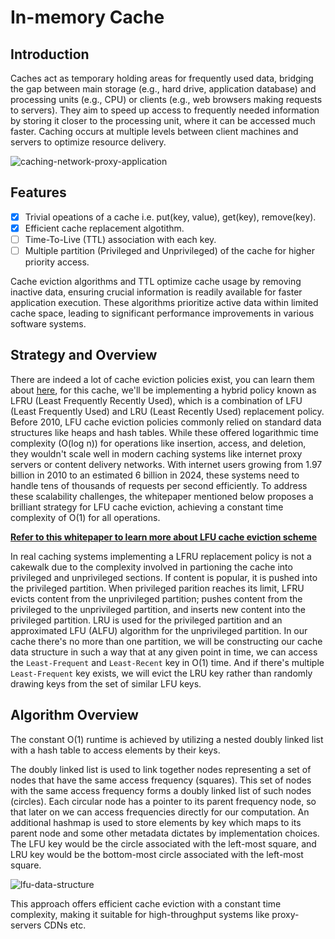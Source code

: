 # In-memory Cache

## Introduction

Caches act as temporary holding areas for frequently used data, bridging the gap between main storage (e.g., hard drive, application database) and processing units (e.g., CPU) or clients (e.g., web browsers making requests to servers). They aim to speed up access to frequently needed information by storing it closer to the processing unit, where it can be accessed much faster. Caching occurs at multiple levels between client machines and servers to optimize resource delivery.

![caching-network-proxy-application](https://github.com/s-bose7/LFU-Cache/assets/69990740/04fda769-ddf6-437a-8a6e-290652ee2db5)

## Features
- [x] Trivial opeations of a cache i.e. put(key, value), get(key), remove(key).  
- [x] Efficient cache replacement algotithm.  
- [ ] Time-To-Live (TTL) association with each key.  
- [ ] Multiple partition (Privileged and Unprivileged) of the cache for higher priority access. 

Cache eviction algorithms and TTL optimize cache usage by removing inactive data, ensuring crucial information is readily available for faster application execution. These algorithms prioritize active data within limited cache space, leading to significant performance improvements in various software systems.

## Strategy and Overview
There are indeed a lot of cache eviction policies exist, you can learn them about [here](https://en.wikipedia.org/wiki/Cache_replacement_policies#Policies), for this cache, we'll be implementing a hybrid policy known as LFRU (Least Frequently Recently Used), which is a combination of LFU (Least Frequently Used) and LRU (Least Recently Used) replacement policy. Before 2010, LFU cache eviction policies commonly relied on standard data structures like heaps and hash tables. While these offered logarithmic time complexity (O(log n)) for operations like insertion, access, and deletion, they wouldn't scale well in modern caching systems like internet proxy servers or content delivery networks. With internet users growing from 1.97 billion in 2010 to an estimated 6 billion in 2024, these systems need to handle tens of thousands of requests per second efficiently. To address these scalability challenges, the whitepaper mentioned below proposes a brilliant strategy for LFU cache eviction, achieving a constant time complexity of O(1) for all operations.

[**Refer to this whitepaper to learn more about LFU cache eviction scheme**](http://dhruvbird.com/lfu.pdf)

In real caching systems implementing a LFRU replacement policy is not a cakewalk due to the complexity involved in partioning the cache into privileged and unprivileged sections. If content is popular, it is pushed into the privileged partition. When privileged parition reaches its limit, LFRU evicts content from the unprivileged partition; pushes content from the privileged to the unprivileged partition, and inserts new content into the privileged partition. LRU is used for the privileged partition and an approximated LFU (ALFU) algorithm for the unprivileged partition. In our cache there's no more than one partition, we will be constructing our cache data structure in such a way that at any given point in time, we can access the `Least-Frequent` and `Least-Recent` key in O(1) time. And if there's multiple `Least-Frequent` key exists, we will evict the LRU key rather than randomly drawing keys from the set of similar LFU keys.

## Algorithm Overview

The constant O(1) runtime is achieved by utilizing a nested doubly linked list with a hash table to access elements by their keys.

The doubly linked list is used to link together nodes representing a set of nodes that have the same access frequency (squares). This set of nodes with the same access frequency forms a doubly linked list of such nodes (circles). Each circular node has a pointer to its parent frequency node, so that later on we can access frequencies directly for our computation. An additional hashmap is used to store elements by key which maps to its parent node and some other metadata dictates by implementation choices. The LFU key would be the circle associated with the left-most square, and LRU key would be the bottom-most circle associated with the left-most square.

![lfu-data-structure](https://github.com/s-bose7/LFU-Cache/assets/69990740/5fcca4d4-e89d-4be3-9300-8aae715959c3)


This approach offers efficient cache eviction with a constant time complexity, making it suitable for high-throughput systems like proxy-servers CDNs etc. 
